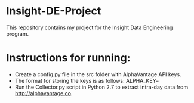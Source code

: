 # Insight-DE-Project
This repository contains my project for the Insight Data Engineering program.

# Instructions for running:

* Create a config.py file in the src folder with AlphaVantage API keys.
* The format for storing the keys is as follows: ALPHA_KEY=<your key here>
* Run the Collector.py script in Python 2.7 to extract intra-day data from http://alphavantage.co.
